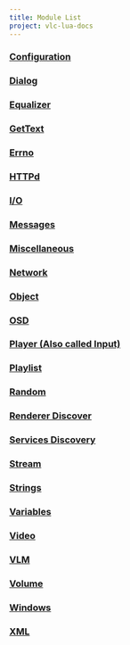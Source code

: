 ```yaml
---
title: Module List
project: vlc-lua-docs
---
```

### [Configuration](https://verghost.com/vlc-lua-docs/m/config)
### [Dialog](https://verghost.com/vlc-lua-docs/m/dialog)
### [Equalizer](https://verghost.com/vlc-lua-docs/m/equalizer)
### [GetText](https://verghost.com/vlc-lua-docs/m/gettext)
### [Errno](https://verghost.com/vlc-lua-docs/m/errno)
### [HTTPd](https://verghost.com/vlc-lua-docs/m/httpd)
### [I/O](https://verghost.com/vlc-lua-docs/m/io)
### [Messages](https://verghost.com/vlc-lua-docs/m/msg)
### [Miscellaneous](https://verghost.com/vlc-lua-docs/m/misc)
### [Network](https://verghost.com/vlc-lua-docs/m/net)
### [Object](https://verghost.com/vlc-lua-docs/m/object)
### [OSD](https://verghost.com/vlc-lua-docs/m/osd)
### [Player (Also called Input)](https://verghost.com/vlc-lua-docs/m/player)
### [Playlist](https://verghost.com/vlc-lua-docs/m/playlist)
### [Random](https://verghost.com/vlc-lua-docs/m/rand)
### [Renderer Discover]()
### [Services Discovery](https://verghost.com/vlc-lua-docs/m/sd)
### [Stream](https://verghost.com/vlc-lua-docs/m/stream)
### [Strings](https://verghost.com/vlc-lua-docs/m/strings)
### [Variables](https://verghost.com/vlc-lua-docs/m/var)
### [Video](https://verghost.com/vlc-lua-docs/m/video)
### [VLM](https://verghost.com/vlc-lua-docs/m/vlm)
### [Volume](https://verghost.com/vlc-lua-docs/m/volume)
### [Windows](https://verghost.com/vlc-lua-docs/m/win)
### [XML](https://verghost.com/vlc-lua-docs/m/xml)
